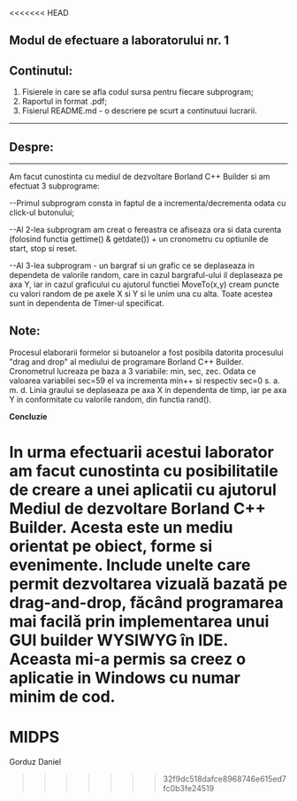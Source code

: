 <<<<<<< HEAD
## Modul de efectuare a laboratorului nr. 1 

Continutul:
------------------------------------------------------------------------------------------------------------------------------------------
1. Fisierele in care se afla codul sursa pentru fiecare subprogram;
2. Raportul in format .pdf;
3. Fisierul README.md - o descriere pe scurt a continutuui lucrarii.

------------------------------------------------------------------------------------------------------------------------------------------
## Despre:
------------------------------------------------------------------------------------------------------------------------------------------
Am facut cunostinta cu mediul de dezvoltare Borland C++ Builder si am efectuat 3 subprograme:

--Primul subprogram consta in faptul de a incrementa/decrementa odata cu click-ul butonului;

--Al 2-lea subprogram am creat o fereastra ce afiseaza ora si data curenta (folosind functia gettime() & getdate()) + un cronometru cu 
optiunile de start, stop si reset.

--Al 3-lea subprogram - un bargraf si un grafic ce se deplaseaza in dependeta de valorile random, care in cazul bargraful-ului il deplaseaza
pe axa Y, iar in cazul graficului cu ajutorul functiei MoveTo(x,y) cream puncte cu valori random de pe axele X si Y si le unim una cu alta.
Toate acestea sunt in dependenta de Timer-ul specificat.

## Note:
  Procesul elaborarii formelor si butoanelor a fost posibila datorita procesului "drag and drop" al mediului de programare  Borland C++ Builder.
  Cronometrul lucreaza pe baza a 3 variabile: min, sec, zec. Odata ce valoarea variabilei sec=59 el va incrementa min++ si respectiv 
sec=0 s. a. m. d.
  Linia graului se deplaseaza pe axa X in dependenta de timp, iar pe axa Y in conformitate cu valorile random, din functia rand().
  
**Concluzie**

  In urma efectuarii acestui laborator am facut cunostinta cu posibilitatile de creare a unei aplicatii cu ajutorul Mediul de dezvoltare Borland C++ Builder. Acesta este un mediu orientat pe obiect, forme si evenimente. Include unelte care permit dezvoltarea vizuală bazată pe drag-and-drop, făcând programarea mai facilă prin implementarea unui GUI builder WYSIWYG în IDE. Aceasta mi-a permis sa creez o aplicatie in Windows cu numar minim de cod.  
=======
# MIDPS
Gorduz Daniel
>>>>>>> 32f9dc518dafce8968746e615ed7fc0b3fe24519
